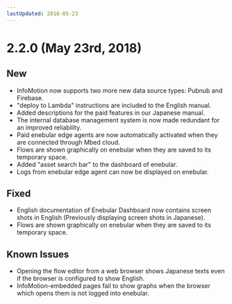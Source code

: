 ```yaml
---
lastUpdated: 2018-05-23
---
```


# 2.2.0 (May 23rd, 2018)

## New

* InfoMotion now supports two more new data source types: Pubnub and Firebase.
* "deploy to Lambda" instructions are included to the English manual.
* Added descriptions for the paid features in our Japanese manual.
* The internal database management system is now made redundant for an improved reliability.
* Paid enebular edge agents are now automatically activated when they are connected through Mbed cloud.
* Flows are shown graphically on enebular when they are saved to its temporary space.
* Added "asset search bar" to the dashboard of enebular.
* Logs from enebular edge agent can now be displayed on enebular.

## Fixed

* English documentation of Enebular Dashboard now contains screen shots in English (Previously displaying screen shots in Japanese).
* Flows are shown graphically on enebular when they are saved to its temporary space.

## Known Issues

* Opening the flow editor from a web browser shows Japanese texts even if the browser is configured to show English.
* InfoMotion-embedded pages fail to show graphs when the browser which opens them is not logged into enebular.

